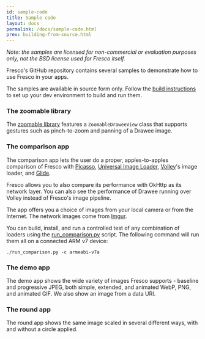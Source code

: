 ```yaml
---
id: sample-code
title: Sample code
layout: docs
permalink: /docs/sample-code.html
prev: building-from-source.html
---
```


*Note: the samples are licensed for non-commercial or evaluation purposes only, not the BSD license used for Fresco itself.*

Fresco's GitHub repository contains several samples to demonstrate how to use Fresco in your apps.

The samples are available in source form only. Follow the [build instructions](building-from-source.html) to set up your dev environment to build and run them.

### The zoomable library

The [zoomable library](https://github.com/facebook/fresco/blob/master/samples/zoomable) features a `ZoomableDraweeView` class that supports gestures such as pinch-to-zoom and panning of a Drawee image. 

### The comparison app

The comparison app lets the user do a proper, apples-to-apples comparison of Fresco with [Picasso](http://square.github.io/picasso), [Universal Image Loader](https://github.com/nostra13/Android-Universal-Image-Loader), [Volley](https://developer.android.com/training/volley/index.html)'s image loader, and [Glide](https://github.com/bumptech/glide). 

Fresco allows you to also compare its performance with OkHttp as its network layer. You can also see the performance of Drawee running over Volley instead of Fresco's image pipeline.

The app offers you a choice of images from your local camera or from the Internet. The network images come from [Imgur](http://imgur.com).

You can build, install, and run a controlled test of any combination of loaders using the [run_comparison.py](https://github.com/facebook/fresco/blob/master/run_comparison.py) script. The following command will run them all on a connected ARM v7 device:

```./run_comparison.py -c armeabi-v7a```

### The demo app

The demo app shows the wide variety of images Fresco supports - baseline and progressive JPEG, both simple, extended, and animated WebP, PNG, and animated GIF. We also show an image from a data URI.

### The round app

The round app shows the same image scaled in several different ways, with and without a circle applied.